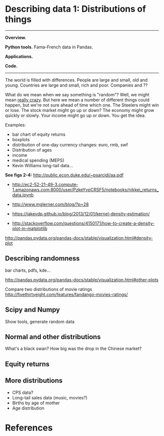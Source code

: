 # Describing data 1:  Distributions of things


---
**Overview.**

**Python tools.**  Fama-French data in Pandas.

**Applications.**

**Code.** 

---

The world is filled with differences.  People are large and small, old and young.  Countries are large and small, rich and poor.  Companies and ??  

What do we mean when we say something is "random"?  Well, we might mean [really crazy](http://www.urbandictionary.com/define.php?term=Random).  But here we mean a number of different things could happen, but we're not sure ahead of time which one.  The Steelers might win or lose.  The stock market might go up or down?  The economy might grow quickly or slowly.  Your income might go up or down.  You get the idea.  


Examples:  
* bar chart of equity returns 
* boxplots 
* distribution of one-day currency changes:  euro, rmb, swf 
* Distribution of ages
* income 
* medical spending (MEPS)
* Kevin Williams long-tail data... 


**See figs 2-4:**  http://public.econ.duke.edu/~psarcidi/aa.pdf 

* http://ec2-52-21-49-3.compute-1.amazonaws.com:8000/user/PzkeYvpCRSF5/notebooks/nikkei_returns_data.ipynb
* http://www.mglerner.com/blog/?p=28 
* https://jakevdp.github.io/blog/2013/12/01/kernel-density-estimation/

* http://stackoverflow.com/questions/4150171/how-to-create-a-density-plot-in-matplotlib

http://pandas.pydata.org/pandas-docs/stable/visualization.html#density-plot

## Describing randomness


bar charts, pdfs, kde... 


http://pandas.pydata.org/pandas-docs/stable/visualization.html#other-plots

Compare two distributions of movie ratings 
http://fivethirtyeight.com/features/fandango-movies-ratings/


## Scipy and Numpy

Show tools, generate random data 


## Normal and other distributions 

What's a black swan?  How big was the drop in the Chinese market?  




## Equity returns 


## More distributions  

* CPS data?  
* Long-tail sales data (music, movies?) 
* Births by age of mother 
* Age distribution 


# References 

